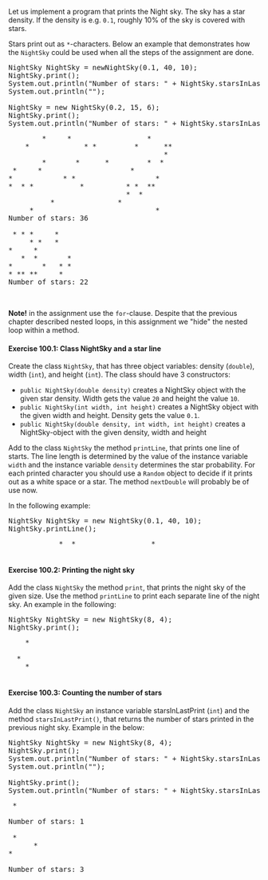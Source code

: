 Let us implement a program that prints the Night sky. The sky has a star density. If the density
is e.g. `0.1`, roughly 10% of the sky is covered with stars.

Stars print out as `*`-characters. Below an example that demonstrates how the
`NightSky` could be used when all the steps of the assignment are done.

<pre class="sh_java sh_sourceCode">
NightSky NightSky = newNightSky(0.1, 40, 10);
NightSky.print();
System.out.println("Number of stars: " + NightSky.starsInLastPrint());
System.out.println("");

NightSky = new NightSky(0.2, 15, 6);
NightSky.print();
System.out.println("Number of stars: " + NightSky.starsInLastPrint());
</pre>

<pre>
        *     *                  *
    *             * *         *      **
                                     *
        *       *      *         *  *
 *     *                     *
*            * *                   *
*  * *           *          * *  **
                            *  *
          *               *
     *                             *
Number of stars: 36

 * * *     *
     * *   *
*     *
   *  *       *
*       *   * *
* ** **     *
Number of stars: 22


</pre>

**Note!** in the assignment use the `for`-clause. Despite that the
previous chapter described nested loops, in this assignment we "hide" the nested loop
within a method.

#### Exercise 100.1: Class NightSky and a star line

Create the class `NightSky`, that has three object variables: density
(`double`), width (`int`), and height (`int`). The class should
have 3 constructors:

* `public NightSky(double density)` creates a NightSky object with the given star
        density. Width gets the value `20` and height the value `10`.
* `public NightSky(int width, int height)` creates a NightSky object with the
        given width and height. Density gets the value `0.1`.
* `public NightSky(double density, int width, int height)` creates a
        NightSky-object with the given density, width and height

Add to the class `NightSky` the method `printLine`, that prints one line of
starts. The line length is determined by the value of the instance variable `width` and
the instance variable `density` determines the star probability. For each printed
character you should use a `Random` object to decide if it prints out as a white space
or a star. The method `nextDouble` will probably be of use now.

In the following example:

<pre class="sh_java sh_sourceCode">
NightSky NightSky = new NightSky(0.1, 40, 10);
NightSky.printLine();
</pre>

<pre>
            *  *                  *

</pre>

#### Exercise 100.2: Printing the night sky

Add the class `NightSky` the method `print`, that prints the night sky of
the given size. Use the method `printLine` to print each separate line of the night sky.
An example in the following:

<pre class="sh_java sh_sourceCode">
NightSky NightSky = new NightSky(8, 4);
NightSky.print();
</pre>

<pre>
    *

  *
    *

</pre>

#### Exercise 100.3: Counting the number of stars

Add the class `NightSky` an instance variable starsInLastPrint (`int`) and
the method `starsInLastPrint()`, that returns the number of stars printed in the
previous night sky. Example in the below:

<pre class="sh_java sh_sourceCode">
NightSky NightSky = new NightSky(8, 4);
NightSky.print();
System.out.println("Number of stars: " + NightSky.starsInLastPrint());
System.out.println("");

NightSky.print();
System.out.println("Number of stars: " + NightSky.starsInLastPrint());
</pre>

<pre>
 *

Number of stars: 1

 *
      *
*

Number of stars: 3
</pre>